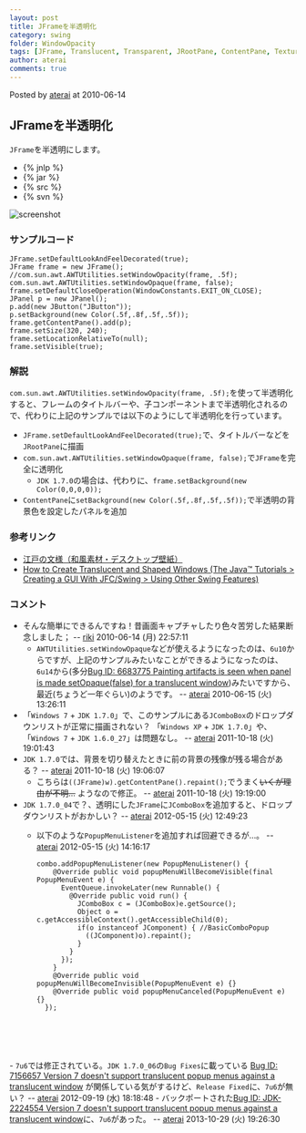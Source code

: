 ```yaml
---
layout: post
title: JFrameを半透明化
category: swing
folder: WindowOpacity
tags: [JFrame, Translucent, Transparent, JRootPane, ContentPane, TexturePaint]
author: aterai
comments: true
---
```


Posted by [aterai](http://terai.xrea.jp/aterai.html) at 2010-06-14

## JFrameを半透明化
`JFrame`を半透明にします。

- {% jnlp %}
- {% jar %}
- {% src %}
- {% svn %}

<!-- dummy comment line for breaking list -->

![screenshot](https://lh5.googleusercontent.com/_9Z4BYR88imo/TQTWw2d9LNI/AAAAAAAAApw/NXG2EcaSv_s/s800/WindowOpacity.png)

### サンプルコード
<pre class="prettyprint"><code>JFrame.setDefaultLookAndFeelDecorated(true);
JFrame frame = new JFrame();
//com.sun.awt.AWTUtilities.setWindowOpacity(frame, .5f);
com.sun.awt.AWTUtilities.setWindowOpaque(frame, false);
frame.setDefaultCloseOperation(WindowConstants.EXIT_ON_CLOSE);
JPanel p = new JPanel();
p.add(new JButton("JButton"));
p.setBackground(new Color(.5f,.8f,.5f,.5f));
frame.getContentPane().add(p);
frame.setSize(320, 240);
frame.setLocationRelativeTo(null);
frame.setVisible(true);
</code></pre>

### 解説
`com.sun.awt.AWTUtilities.setWindowOpacity(frame, .5f);`を使って半透明化すると、フレームのタイトルバーや、子コンポーネントまで半透明化されるので、代わりに上記のサンプルでは以下のようにして半透明化を行っています。

- `JFrame.setDefaultLookAndFeelDecorated(true);`で、タイトルバーなどを`JRootPane`に描画
- `com.sun.awt.AWTUtilities.setWindowOpaque(frame, false);`で`JFrame`を完全に透明化
    - `JDK 1.7.0`の場合は、代わりに、`frame.setBackground(new Color(0,0,0,0));`
- `ContentPane`に`setBackground(new Color(.5f,.8f,.5f,.5f));`で半透明の背景色を設定したパネルを追加

<!-- dummy comment line for breaking list -->

### 参考リンク
- [江戸の文様（和風素材・デスクトップ壁紙）](http://www.viva-edo.com/komon/edokomon.html)
- [How to Create Translucent and Shaped Windows (The Java™ Tutorials > Creating a GUI With JFC/Swing > Using Other Swing Features)](http://docs.oracle.com/javase/tutorial/uiswing/misc/trans_shaped_windows.html)

<!-- dummy comment line for breaking list -->

### コメント
- そんな簡単にできるんですね！昔画面キャプチャしたり色々苦労した結果断念しました； -- [riki](http://terai.xrea.jp/riki.html) 2010-06-14 (月) 22:57:11
    - `AWTUtilities.setWindowOpaque`などが使えるようになったのは、`6u10`からですが、上記のサンプルみたいなことができるようになったのは、`6u14`から(多分[Bug ID: 6683775 Painting artifacts is seen when panel is made setOpaque(false) for a translucent window](http://bugs.sun.com/bugdatabase/view_bug.do?bug_id=6683775))みたいですから、最近(ちょうど一年ぐらい)のようです。 -- [aterai](http://terai.xrea.jp/aterai.html) 2010-06-15 (火) 13:26:11
- 「`Windows 7` + `JDK 1.7.0`」で、このサンプルにある`JComboBox`のドロップダウンリストが正常に描画されない？ 「`Windows XP` + `JDK 1.7.0`」や、「`Windows 7` + `JDK 1.6.0_27`」は問題なし。 -- [aterai](http://terai.xrea.jp/aterai.html) 2011-10-18 (火) 19:01:43
- `JDK 1.7.0`では、背景を切り替えたときに前の背景の残像が残る場合がある？ -- [aterai](http://terai.xrea.jp/aterai.html) 2011-10-18 (火) 19:06:07
    - こちらは`((JFrame)w).getContentPane().repaint();`でうまく~~いくが理由が不明…~~ ようなので修正。 -- [aterai](http://terai.xrea.jp/aterai.html) 2011-10-18 (火) 19:19:00
- `JDK 1.7.0_04`で？、透明にした`JFrame`に`JComboBox`を追加すると、ドロップダウンリストがおかしい？ -- [aterai](http://terai.xrea.jp/aterai.html) 2012-05-15 (火) 12:49:23
    - 以下のような`PopupMenuListener`を追加すれば回避できるが…。 -- [aterai](http://terai.xrea.jp/aterai.html) 2012-05-15 (火) 14:16:17
        
        <pre class="prettyprint"><code>combo.addPopupMenuListener(new PopupMenuListener() {
          @Override public void popupMenuWillBecomeVisible(final PopupMenuEvent e) {
            EventQueue.invokeLater(new Runnable() {
              @Override public void run() {
                JComboBox c = (JComboBox)e.getSource();
                Object o = c.getAccessibleContext().getAccessibleChild(0);
                if(o instanceof JComponent) { //BasicComboPopup
                  ((JComponent)o).repaint();
                }
              }
            });
          }
          @Override public void popupMenuWillBecomeInvisible(PopupMenuEvent e) {}
          @Override public void popupMenuCanceled(PopupMenuEvent e) {}
        });
</code></pre>
    - `7u6`では修正されている。`JDK 1.7.0_06`の`Bug Fixes`に載っている [Bug ID: 7156657 Version 7 doesn't support translucent popup menus against a translucent window](http://bugs.sun.com/bugdatabase/view_bug.do?bug_id=7156657) が関係している気がするけど、`Release Fixed`に、`7u6`が無い？ -- [aterai](http://terai.xrea.jp/aterai.html) 2012-09-19 (水) 18:18:48
        - バックポートされた[Bug ID: JDK-2224554 Version 7 doesn't support translucent popup menus against a translucent window](http://bugs.sun.com/bugdatabase/view_bug.do?bug_id=2224554)に、`7u6`があった。 -- [aterai](http://terai.xrea.jp/aterai.html) 2013-10-29 (火) 19:26:30

<!-- dummy comment line for breaking list -->

